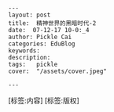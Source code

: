 
    ---
    layout: post  
    title:  精神世界的黑暗时代-2  
    date:  07-12-17 10-0:_4  
    author: Pickle Cai  
    categories: EduBlog  
    keywords: 
    description:   
    tags:	pickle   
    cover:  "/assets/cover.jpeg"  

    ---  
    
[标签:内容]
 [标签:版权]

